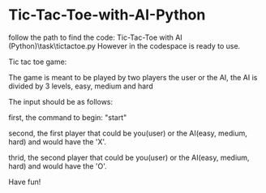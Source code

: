 # Tic-Tac-Toe-with-AI-Python

follow the path to find the code: Tic-Tac-Toe with AI (Python)\task\tictactoe.py
However in the codespace is ready to use.

Tic tac toe game:

The game is meant to be played by two players the user or the AI, the AI is divided by 3 levels, easy, medium and hard

The input should be as follows:

first, the command to begin: "start"

second, the first player that could be you(user) or the AI(easy, medium, hard) and would have the 'X'.

thrid, the second player that could be you(user) or the AI(easy, medium, hard) and would have the 'O'.

Have fun!
